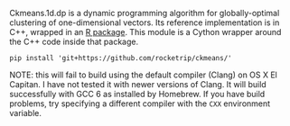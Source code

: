 Ckmeans.1d.dp is a dynamic programming algorithm for globally-optimal clustering
of one-dimensional vectors. Its reference implementation is in C++, wrapped in
an [R package](https://cran.r-project.org/web/packages/Ckmeans.1d.dp). This
module is a Cython wrapper around the C++ code inside that package.

`pip install 'git+https://github.com/rocketrip/ckmeans/'`

NOTE: this will fail to build using the default compiler (Clang) on OS X El Capitan. I have not tested it with newer versions of Clang. It will build successfully with GCC 6 as installed by Homebrew. If you have build problems, try specifying a different compiler with the `CXX` environment variable.
